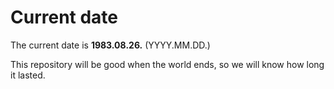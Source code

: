 # Current date

The current date is **1983.08.26.** (YYYY.MM.DD.)

This repository will be good when the world ends, so we will know how long it lasted.
